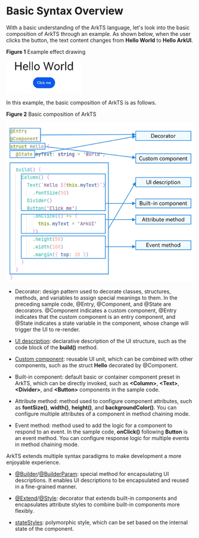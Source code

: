 # Basic Syntax Overview


With a basic understanding of the ArkTS language, let's look into the basic composition of ArkTS through an example. As shown below, when the user clicks the button, the text content changes from **Hello World** to **Hello ArkUI**.


  **Figure 1** Example effect drawing 

![Video_2023-03-06_152548](figures/Video_2023-03-06_152548.gif)


In this example, the basic composition of ArkTS is as follows.


  **Figure 2** Basic composition of ArkTS 

![arkts-basic-grammar](figures/arkts-basic-grammar.png)


- Decorator: design pattern used to decorate classes, structures, methods, and variables to assign special meanings to them. In the preceding sample code, \@Entry, \@Component, and \@State are decorators. \@Component indicates a custom component, \@Entry indicates that the custom component is an entry component, and \@State indicates a state variable in the component, whose change will trigger the UI to re-render.

- [UI description](arkts-declarative-ui-description.md): declarative description of the UI structure, such as the code block of the **build()** method.

- [Custom component](arkts-create-custom-components.md): reusable UI unit, which can be combined with other components, such as the struct **Hello** decorated by @Component.

- Built-in component: default basic or container component preset in ArkTS, which can be directly invoked, such as **\<Column>**, **\<Text>**, **\<Divider>**, and **\<Button>** components in the sample code.

- Attribute method: method used to configure component attributes, such as **fontSize()**, **width()**, **height()**, and **backgroundColor()**. You can configure multiple attributes of a component in method chaining mode.

- Event method: method used to add the logic for a component to respond to an event. In the sample code, **onClick()** following **Button** is an event method. You can configure response logic for multiple events in method chaining mode.


ArkTS extends multiple syntax paradigms to make development a more enjoyable experience.


- [@Builder](arkts-builder.md)/[@BuilderParam](arkts-builderparam.md): special method for encapsulating UI descriptions. It enables UI descriptions to be encapsulated and reused in a fine-grained manner.

- [@Extend](arkts-extend.md)/[@Style](arkts-style.md): decorator that extends built-in components and encapsulates attribute styles to combine built-in components more flexibly.

- [stateStyles](arkts-statestyles.md): polymorphic style, which can be set based on the internal state of the component.
